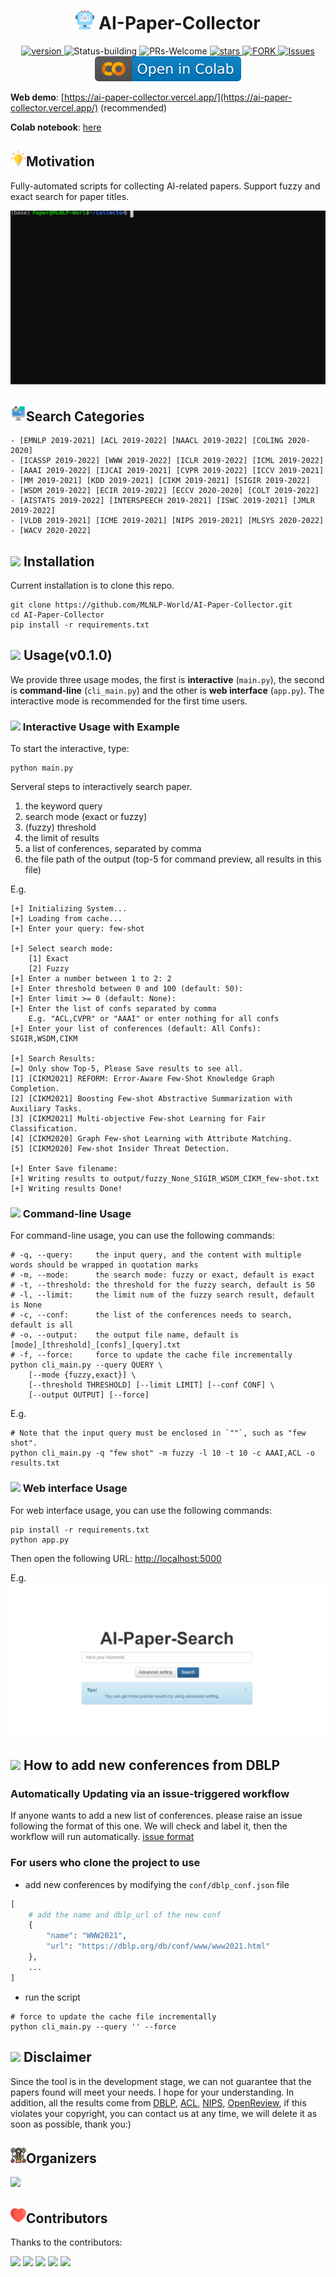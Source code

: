 <p align="center">
<h1 align="center"> <img src="./pics/icon/ai.png" width="30" /> AI-Paper-Collector</h1>
</p>
<p align="center">
  	<a href="https://img.shields.io/badge/version-v0.1.0-blue">
      <img alt="version" src="https://img.shields.io/badge/version-v0.1.0-blue?color=FF8000?color=009922" />
    </a>
  <a >
       <img alt="Status-building" src="https://img.shields.io/badge/Status-building-blue" />
  	</a>
  <a >
       <img alt="PRs-Welcome" src="https://img.shields.io/badge/PRs-Welcome-red" />
  	</a>
   	<a href="https://github.com/MLNLP-World/AI-Paper-collector/stargazers">
       <img alt="stars" src="https://img.shields.io/github/stars/MLNLP-World/AI-Paper-collector" />
  	</a>
  	<a href="https://github.com/MLNLP-World/AI-Paper-collector/network/members">
       <img alt="FORK" src="https://img.shields.io/github/forks/MLNLP-World/AI-Paper-collector?color=FF8000" />
  	</a>
    <a href="https://github.com/MLNLP-World/AI-Paper-collector/issues">
      <img alt="Issues" src="https://img.shields.io/github/issues/MLNLP-World/AI-Paper-collector?color=0088ff"/>
    </a>
    <a href="https://colab.research.google.com/github/Doragd/AI-Paper-collector-Dev/blob/main/colab/AI_Paper_Collector_Colab.ipynb" target="_parent">
      <img src="pics/icon/colab-badge.svg" alt="Open In Colab"/>
    </a>
    <br />
</p>

**Web demo**: [https://ai-paper-collector.vercel.app/](https://ai-paper-collector.vercel.app/) (recommended)

**Colab notebook**: [here](https://colab.research.google.com/github/Doragd/AI-Paper-collector-Dev/blob/main/colab/AI_Paper_Collector_Colab.ipynb)

## <img src="./pics/icon/motivation.png" width="25" />Motivation

Fully-automated scripts for collecting AI-related papers.
Support fuzzy and exact search for paper titles.

![demo](./pics/screenshot/demo.svg)

## <img src="./pics/icon/intro.png" width="25" />Search Categories

<!-- confs-list-start -->

```text
- [EMNLP 2019-2021] [ACL 2019-2022] [NAACL 2019-2022] [COLING 2020-2020] 
- [ICASSP 2019-2022] [WWW 2019-2022] [ICLR 2019-2022] [ICML 2019-2022] 
- [AAAI 2019-2022] [IJCAI 2019-2021] [CVPR 2019-2022] [ICCV 2019-2021] 
- [MM 2019-2021] [KDD 2019-2021] [CIKM 2019-2021] [SIGIR 2019-2022] 
- [WSDM 2019-2022] [ECIR 2019-2022] [ECCV 2020-2020] [COLT 2019-2022] 
- [AISTATS 2019-2022] [INTERSPEECH 2019-2021] [ISWC 2019-2021] [JMLR 2019-2022] 
- [VLDB 2019-2021] [ICME 2019-2021] [NIPS 2019-2021] [MLSYS 2020-2022] 
- [WACV 2020-2022] 
```


<!-- confs-list-end -->

## <img src="https://cdn.jsdelivr.net/gh/LightChen233/blog-img/resource.png" width="25" /> Installation

Current installation is to clone this repo.

```shell
git clone https://github.com/MLNLP-World/AI-Paper-Collector.git
cd AI-Paper-Collector
pip install -r requirements.txt
```

## <img src="https://cdn.jsdelivr.net/gh/LightChen233/blog-img/catalogue.png" width="27" /> Usage(v0.1.0)

We provide three usage modes, the first is **interactive** (`main.py`), the second is **command-line** (`cli_main.py`) and the other is **web interface** (`app.py`).
The interactive mode is recommended for the first time users.

### <img src="https://cdn.jsdelivr.net/gh/LightChen233/blog-img/notes.png" width="23" /> Interactive Usage with Example

To start the interactive, type:

```shell
python main.py
```

Serveral steps to interactively search paper.

1. the keyword query
2. search mode (exact or fuzzy)
3. (fuzzy) threshold
4. the limit of results
5. a list of conferences, separated by comma
6. the file path of the output (top-5 for command preview, all results in this file)

E.g.

```
[+] Initializing System...
[+] Loading from cache...
[+] Enter your query: few-shot

[+] Select search mode:
	[1] Exact
	[2] Fuzzy
[+] Enter a number between 1 to 2: 2
[+] Enter threshold between 0 and 100 (default: 50):
[+] Enter limit >= 0 (default: None):
[+] Enter the list of confs separated by comma
	E.g. "ACL,CVPR" or "AAAI" or enter nothing for all confs
[+] Enter your list of conferences (default: All Confs): SIGIR,WSDM,CIKM

[+] Search Results:
[=] Only show Top-5, Please Save results to see all.
[1] [CIKM2021] REFORM: Error-Aware Few-Shot Knowledge Graph Completion.
[2] [CIKM2021] Boosting Few-shot Abstractive Summarization with Auxiliary Tasks.
[3] [CIKM2021] Multi-objective Few-shot Learning for Fair Classification.
[4] [CIKM2020] Graph Few-shot Learning with Attribute Matching.
[5] [CIKM2020] Few-shot Insider Threat Detection.

[+] Enter Save filename:
[+] Writing results to output/fuzzy_None_SIGIR_WSDM_CIKM_few-shot.txt
[+] Writing results Done!
```

### <img src="https://cdn.jsdelivr.net/gh/LightChen233/blog-img/notes.png" width="23" /> Command-line Usage

For command-line usage, you can use the following commands:

```shell
# -q, --query:     the input query, and the content with multiple words should be wrapped in quotation marks
# -m, --mode:      the search mode: fuzzy or exact, default is exact
# -t, --threshold: the threshold for the fuzzy search, default is 50
# -l, --limit:     the limit num of the fuzzy search result, default is None
# -c, --conf:      the list of the conferences needs to search, default is all
# -o, --output:    the output file name, default is [mode]_[threshold]_[confs]_[query].txt
# -f, --force:     force to update the cache file incrementally
python cli_main.py --query QUERY \
    [--mode {fuzzy,exact}] \
    [--threshold THRESHOLD] [--limit LIMIT] [--conf CONF] \
    [--output OUTPUT] [--force]
```

E.g.

```shell
# Note that the input query must be enclosed in `""`, such as "few shot".
python cli_main.py -q "few shot" -m fuzzy -l 10 -t 10 -c AAAI,ACL -o results.txt
```

### <img src="https://cdn.jsdelivr.net/gh/LightChen233/blog-img/notes.png" width="23" /> Web interface Usage

For web interface usage, you can use the following commands:

```shell
pip install -r requirements.txt
python app.py
```

Then open the following URL: [http://localhost:5000](http://localhost:5000)

E.g.
![web](./pics/screenshot/web.jpg)

## <img src="https://cdn.jsdelivr.net/gh/LightChen233/blog-img/folders.png" width="25" /> How to add new conferences from DBLP

### Automatically Updating via an issue-triggered workflow

If anyone wants to add a new list of conferences. please raise an issue following the format of this one.
We will check and label it, then the workflow will run automatically.
[issue format](https://github.com/MLNLP-World/AI-Paper-Collector/issues/10)

### For users who clone the project to use

- add new conferences by modifying the `conf/dblp_conf.json` file

```python
[
    # add the name and dblp_url of the new conf
    {
        "name": "WWW2021",
        "url": "https://dblp.org/db/conf/www/www2021.html"
    },
    ...
]
```

- run the script

```shell
# force to update the cache file incrementally
python cli_main.py --query '' --force
```

## <img src="https://cdn.jsdelivr.net/gh/LightChen233/blog-img/disclaimer2.png" width="25" /> Disclaimer

Since the tool is in the development stage, we can not guarantee that the papers found will meet your needs. I hope for your understanding. In addition, all the results come from [DBLP](https://dblp.org/), [ACL](https://aclanthology.org/), [NIPS](https://papers.nips.cc/), [OpenReview](https://openreview.net/), if this violates your copyright, you can contact us at any time, we will delete it as soon as possible, thank you:)

## <img src="./pics/icon/organizer.png" width="25" />Organizers

<a href="https://github.com/doragd"><img src="https://github.com/doragd.png?size=60"></a>

## <img src="./pics/icon/heart.png" width="25" />Contributors

Thanks to the contributors:

<a href="https://github.com/doragd"><img src="https://github.com/doragd.png?size=60"></a>
<a href="https://github.com/yhshu"><img src="https://github.com/yhshu.png?size=60"></a>
<a href="https://github.com/wanghaisheng"><img src="https://github.com/wanghaisheng.png?size=60"></a>
<a href="https://github.com/LightChen233"><img src="https://github.com/LightChen233.png?size=60"></a>
<a href="https://github.com/beiyuouo"><img src="https://github.com/beiyuouo.png?size=60"></a>
